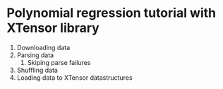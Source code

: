 # Polynomial regression tutorial with XTensor library

1. Downloading data
2. Parsing data
    1. Skiping parse failures
3. Shuffling data
4. Loading data to XTensor datastructures
